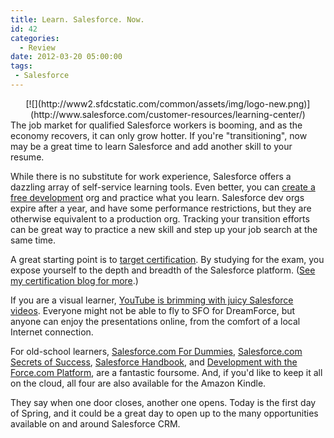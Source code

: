 ```yaml
---
title: Learn. Salesforce. Now.
id: 42
categories:
  - Review
date: 2012-03-20 05:00:00
tags:
 - Salesforce
---
```


<div class="separator" style="clear:both;text-align:center;">[![](http://www2.sfdcstatic.com/common/assets/img/logo-new.png)](http://www.salesforce.com/customer-resources/learning-center/)</div>The job market for qualified Salesforce workers is booming, and as the economy recovers, it can only grow hotter. If you're "transitioning", now may be a great time to learn Salesforce and add another skill to your resume.  

While there is no substitute for work experience, Salesforce offers a dazzling array of self-service learning tools. Even better, you can [create a free development](http://www.developerforce.com/events/regular/registration.php) org and practice what you learn. Salesforce dev orgs expire after a year, and have some performance restrictions, but they are otherwise equivalent to a production org. Tracking your transition efforts can be great way to practice a new skill and step up your job search at the same time.  

<a name='more'></a>A great starting point is to [target certification](http://certification.salesforce.com/). By studying for the exam, you expose yourself to the depth and breadth of the Salesforce platform. ([See my certification blog for more](http://nimbleuser.com/_Blogs/Nimble_News/Nimble_News/Salesforce_Certification_-_A_Win/Win.aspx).)

If you are a visual learner, [YouTube is brimming with juicy Salesforce videos](http://www.youtube.com/user/dreamforce). Everyone might not be able to fly to SFO for DreamForce, but anyone can enjoy the presentations online, from the comfort of a local Internet connection.

For old-school learners, [Salesforce.com For Dummies](http://www.amazon.com/gp/product/0470590718/ref=as_li_ss_tl?ie=UTF8&amp;tag=husteddotcom-20&amp;linkCode=as2&amp;camp=1789&amp;creative=390957&amp;creativeASIN=0470590718),   [Salesforce.com Secrets of Success](http://www.amazon.com/gp/product/0137140762/ref=as_li_ss_tl?ie=UTF8&amp;tag=husteddotcom-20&amp;linkCode=as2&amp;camp=1789&amp;creative=390957&amp;creativeASIN=0137140762),   [Salesforce Handbook](http://www.amazon.com/gp/product/1446108538/ref=as_li_ss_tl?ie=UTF8&amp;tag=husteddotcom-20&amp;linkCode=as2&amp;camp=1789&amp;creative=390957&amp;creativeASIN=1446108538), and   [Development with the Force.com Platform](http://www.amazon.com/gp/product/0321767357/ref=as_li_ss_tl?ie=UTF8&amp;tag=husteddotcom-20&amp;linkCode=as2&amp;camp=1789&amp;creative=390957&amp;creativeASIN=0321767357),   are a fantastic foursome. And, if you'd like to keep it all on the cloud, all four are also available for the Amazon Kindle.  

They say when one door closes, another one opens. Today is the first day of Spring, and it could be a great day to open up to the many opportunities available on and around Salesforce CRM.